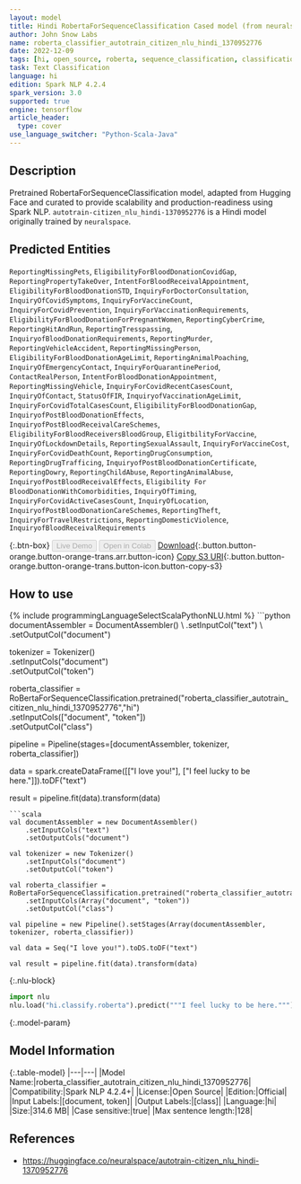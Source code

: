 ```yaml
---
layout: model
title: Hindi RobertaForSequenceClassification Cased model (from neuralspace)
author: John Snow Labs
name: roberta_classifier_autotrain_citizen_nlu_hindi_1370952776
date: 2022-12-09
tags: [hi, open_source, roberta, sequence_classification, classification, tensorflow]
task: Text Classification
language: hi
edition: Spark NLP 4.2.4
spark_version: 3.0
supported: true
engine: tensorflow
article_header:
  type: cover
use_language_switcher: "Python-Scala-Java"
---
```


## Description

Pretrained RobertaForSequenceClassification model, adapted from Hugging Face and curated to provide scalability and production-readiness using Spark NLP. `autotrain-citizen_nlu_hindi-1370952776` is a Hindi model originally trained by `neuralspace`.

## Predicted Entities

`ReportingMissingPets`, `EligibilityForBloodDonationCovidGap`, `ReportingPropertyTakeOver`, `IntentForBloodReceivalAppointment`, `EligibilityForBloodDonationSTD`, `InquiryForDoctorConsultation`, `InquiryOfCovidSymptoms`, `InquiryForVaccineCount`, `InquiryForCovidPrevention`, `InquiryForVaccinationRequirements`, `EligibilityForBloodDonationForPregnantWomen`, `ReportingCyberCrime`, `ReportingHitAndRun`, `ReportingTresspassing`, `InquiryofBloodDonationRequirements`, `ReportingMurder`, `ReportingVehicleAccident`, `ReportingMissingPerson`, `EligibilityForBloodDonationAgeLimit`, `ReportingAnimalPoaching`, `InquiryOfEmergencyContact`, `InquiryForQuarantinePeriod`, `ContactRealPerson`, `IntentForBloodDonationAppointment`, `ReportingMissingVehicle`, `InquiryForCovidRecentCasesCount`, `InquiryOfContact`, `StatusOfFIR`, `InquiryofVaccinationAgeLimit`, `InquiryForCovidTotalCasesCount`, `EligibilityForBloodDonationGap`, `InquiryofPostBloodDonationEffects`, `InquiryofPostBloodReceivalCareSchemes`, `EligibilityForBloodReceiversBloodGroup`, `EligitbilityForVaccine`, `InquiryOfLockdownDetails`, `ReportingSexualAssault`, `InquiryForVaccineCost`, `InquiryForCovidDeathCount`, `ReportingDrugConsumption`, `ReportingDrugTrafficing`, `InquiryofPostBloodDonationCertificate`, `ReportingDowry`, `ReportingChildAbuse`, `ReportingAnimalAbuse`, `InquiryofPostBloodReceivalEffects`, `Eligibility For BloodDonationWithComorbidities`, `InquiryOfTiming`, `InquiryForCovidActiveCasesCount`, `InquiryOfLocation`, `InquiryofPostBloodDonationCareSchemes`, `ReportingTheft`, `InquiryForTravelRestrictions`, `ReportingDomesticViolence`, `InquiryofBloodReceivalRequirements`

{:.btn-box}
<button class="button button-orange" disabled>Live Demo</button>
<button class="button button-orange" disabled>Open in Colab</button>
[Download](https://s3.amazonaws.com/auxdata.johnsnowlabs.com/public/models/roberta_classifier_autotrain_citizen_nlu_hindi_1370952776_hi_4.2.4_3.0_1670623674646.zip){:.button.button-orange.button-orange-trans.arr.button-icon}
[Copy S3 URI](s3://auxdata.johnsnowlabs.com/public/models/roberta_classifier_autotrain_citizen_nlu_hindi_1370952776_hi_4.2.4_3.0_1670623674646.zip){:.button.button-orange.button-orange-trans.button-icon.button-copy-s3}

## How to use



<div class="tabs-box" markdown="1">
{% include programmingLanguageSelectScalaPythonNLU.html %}
```python
documentAssembler = DocumentAssembler() \
    .setInputCol("text") \
    .setOutputCol("document")

tokenizer = Tokenizer() \
    .setInputCols("document") \
    .setOutputCol("token")

roberta_classifier = RoBertaForSequenceClassification.pretrained("roberta_classifier_autotrain_citizen_nlu_hindi_1370952776","hi") \
    .setInputCols(["document", "token"]) \
    .setOutputCol("class")

pipeline = Pipeline(stages=[documentAssembler, tokenizer, roberta_classifier])

data = spark.createDataFrame([["I love you!"], ["I feel lucky to be here."]]).toDF("text")

result = pipeline.fit(data).transform(data)
```
```scala
val documentAssembler = new DocumentAssembler()
    .setInputCols("text")
    .setOutputCols("document")

val tokenizer = new Tokenizer()
    .setInputCols("document")
    .setOutputCol("token")

val roberta_classifier = RoBertaForSequenceClassification.pretrained("roberta_classifier_autotrain_citizen_nlu_hindi_1370952776","hi")
    .setInputCols(Array("document", "token"))
    .setOutputCol("class")

val pipeline = new Pipeline().setStages(Array(documentAssembler, tokenizer, roberta_classifier))

val data = Seq("I love you!").toDS.toDF("text")

val result = pipeline.fit(data).transform(data)
```


{:.nlu-block}
```python
import nlu
nlu.load("hi.classify.roberta").predict("""I feel lucky to be here.""")
```

</div>

{:.model-param}
## Model Information

{:.table-model}
|---|---|
|Model Name:|roberta_classifier_autotrain_citizen_nlu_hindi_1370952776|
|Compatibility:|Spark NLP 4.2.4+|
|License:|Open Source|
|Edition:|Official|
|Input Labels:|[document, token]|
|Output Labels:|[class]|
|Language:|hi|
|Size:|314.6 MB|
|Case sensitive:|true|
|Max sentence length:|128|

## References

- https://huggingface.co/neuralspace/autotrain-citizen_nlu_hindi-1370952776